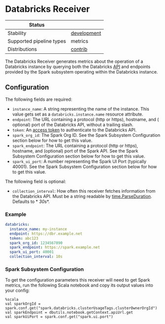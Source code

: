 # Databricks Receiver

<!-- status autogenerated section -->
| Status                   |           |
| ------------------------ |-----------|
| Stability                | [development]   |
| Supported pipeline types | metrics   |
| Distributions            | [contrib] |

[development]: https://github.com/open-telemetry/opentelemetry-collector#development
[contrib]: https://github.com/open-telemetry/opentelemetry-collector-releases/tree/main/distributions/otelcol-contrib
<!-- end autogenerated section -->

The Databricks Receiver generates metrics about the operation of a Databricks
instance by querying both the Databricks
[API](https://docs.databricks.com/dev-tools/api/latest/index.html)
and endpoints provided by the Spark subsystem operating within the Databricks 
instance.

## Configuration

The following fields are required:

- `instance_name`: A string representing the name of the instance. This value
  gets set as a `databricks.instance.name` resource attribute.
- `endpoint`: The URL containing a protocol (http or https), hostname, and (
  optional) port of the Databricks API, without a trailing slash.
- `token`:
  An [access token](https://docs.databricks.com/dev-tools/api/latest/authentication.html)
  to authenticate to the Databricks API.
- `spark_org_id`: The Spark Org ID. See the Spark Subsystem Configuration
  section below for how to get this value.
- `spark_endpoint`: The URL containing a protocol (http or https), hostname,
  and (optional) port of the Spark API. See the Spark Subsystem Configuration
  section below for how to get this value.
- `spark_ui_port`: A number representing the Spark UI Port (typically 40001).
  See the Spark Subsystem Configuration section below for how to get this value.

The following field is optional:

- `collection_interval`: How often this receiver fetches information from the
  Databricks API.
  Must be a string readable
  by [time.ParseDuration](https://pkg.go.dev/time#ParseDuration). Defaults to *
  *30s**.

### Example

```yaml
databricks:
  instance_name: my-instance
  endpoint: https://dbr.example.net
  token: abc123
  spark_org_id: 1234567890
  spark_endpoint: https://spark.example.net
  spark_ui_port: 40001
  collection_interval: 10s
```

### Spark Subsystem Configuration

To get the configuration parameters this receiver will need to get Spark
metrics, run the following Scala notebook and copy its output values into your
config:

```
%scala
val sparkOrgId = spark.conf.get("spark.databricks.clusterUsageTags.clusterOwnerOrgId")
val sparkEndpoint = dbutils.notebook.getContext.apiUrl.get
val sparkUiPort = spark.conf.get("spark.ui.port")
```
